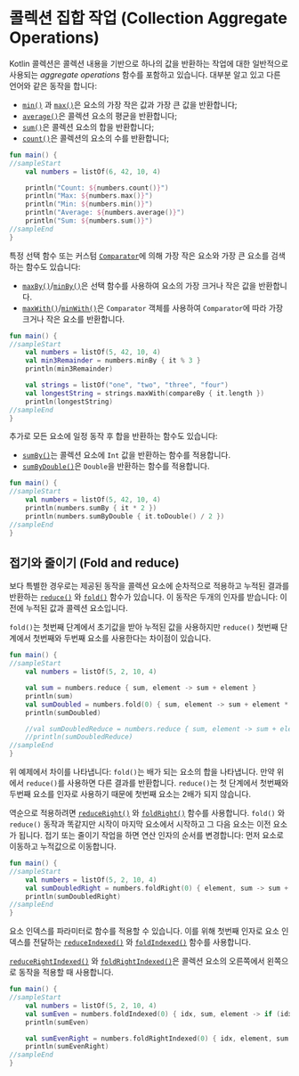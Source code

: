 # 콜렉션 집합 작업 \(Collection Aggregate Operations\)

Kotlin 콜렉션은 콜렉션 내용을 기반으로 하나의 값을 반환하는 작업에 대한 일반적으로 사용되는 _aggregate operations_ 함수를 포함하고 있습니다. 대부분 알고 있고 다른 언어와 같은 동작을 합니다:

* [`min()`](https://kotlinlang.org/api/latest/jvm/stdlib/kotlin.collections/min.html) 과 [`max()`](https://kotlinlang.org/api/latest/jvm/stdlib/kotlin.collections/max.html)은 요소의 가장 작은 값과 가장 큰 값을 반환합니다;
* [`average()`](https://kotlinlang.org/api/latest/jvm/stdlib/kotlin.collections/average.html)은 콜렉션 요소의 평균을 반환합니다;
* [`sum()`](https://kotlinlang.org/api/latest/jvm/stdlib/kotlin.collections/sum.html)은 콜렉션 요소의 합을 반환합니다;
* [`count()`](https://kotlinlang.org/api/latest/jvm/stdlib/kotlin.collections/count.html)은 콜렉션의 요소의 수를 반환합니다;

```kotlin
fun main() {
//sampleStart
    val numbers = listOf(6, 42, 10, 4)

    println("Count: ${numbers.count()}")
    println("Max: ${numbers.max()}")
    println("Min: ${numbers.min()}")
    println("Average: ${numbers.average()}")
    println("Sum: ${numbers.sum()}")
//sampleEnd
}
```

특정 선택 함수 또는 커스텀 [`Comparator`](https://kotlinlang.org/api/latest/jvm/stdlib/kotlin/-comparator/index.html)에 의해 가장 작은 요소와 가장 큰 요소를 검색하는 함수도 있습니다:

* [`maxBy()`](https://kotlinlang.org/api/latest/jvm/stdlib/kotlin.collections/max-by.html)/[`minBy()`](https://kotlinlang.org/api/latest/jvm/stdlib/kotlin.collections/min-by.html)은 선택 함수를 사용하여 요소의 가장 크거나 작은 값을 반환합니다.
* [`maxWith()`](https://kotlinlang.org/api/latest/jvm/stdlib/kotlin.collections/max-with.html)/[`minWith()`](https://kotlinlang.org/api/latest/jvm/stdlib/kotlin.collections/min-with.html)은 `Comparator` 객체를 사용하여 `Comparator`에 따라 가장 크거나 작은 요소를 반환합니다.

```kotlin
fun main() {
//sampleStart
    val numbers = listOf(5, 42, 10, 4)
    val min3Remainder = numbers.minBy { it % 3 }
    println(min3Remainder)

    val strings = listOf("one", "two", "three", "four")
    val longestString = strings.maxWith(compareBy { it.length })
    println(longestString)
//sampleEnd
}
```

추가로 모든 요소에 일정 동작 후 합을 반환하는 함수도 있습니다:

* [`sumBy()`](https://kotlinlang.org/api/latest/jvm/stdlib/kotlin.collections/sum-by.html)는 콜렉션 요소에 `Int` 값을 반환하는 함수를 적용합니다.
* [`sumByDouble()`](https://kotlinlang.org/api/latest/jvm/stdlib/kotlin.collections/sum-by-double.html)은 `Double`을 반환하는 함수를 적용합니다.

```kotlin
fun main() {
//sampleStart    
    val numbers = listOf(5, 42, 10, 4)
    println(numbers.sumBy { it * 2 })
    println(numbers.sumByDouble { it.toDouble() / 2 })
//sampleEnd
}
```

## 접기와 줄이기 \(Fold and reduce\)

보다 특별한 경우로는 제공된 동작을 콜렉션 요소에 순차적으로 적용하고 누적된 결과를 반환하는 [`reduce()`](https://kotlinlang.org/api/latest/jvm/stdlib/kotlin.collections/reduce.html) 와 [`fold()`](https://kotlinlang.org/api/latest/jvm/stdlib/kotlin.collections/fold.html) 함수가 있습니다. 이 동작은 두개의 인자를 받습니다: 이전에 누적된 값과 콜렉션 요소입니다.

`fold()`는 첫번째 단계에서 초기값을 받아 누적된 값을 사용하지만 `reduce()` 첫번째 단계에서 첫번째와 두번째 요소를 사용한다는 차이점이 있습니다.

```kotlin
fun main() {
//sampleStart
    val numbers = listOf(5, 2, 10, 4)

    val sum = numbers.reduce { sum, element -> sum + element }
    println(sum)
    val sumDoubled = numbers.fold(0) { sum, element -> sum + element * 2 }
    println(sumDoubled)

    //val sumDoubledReduce = numbers.reduce { sum, element -> sum + element * 2 } //incorrect: the first element isn't doubled in the result
    //println(sumDoubledReduce)
//sampleEnd
}
```

위 예제에서 차이를 나타냅니다: `fold()`는 배가 되는 요소의 합을 나타냅니다. 만약 위에서 `reduce()`를 사용하면 다른 결과를 반환합니다. `reduce()`는 첫 단계에서 첫번째와 두번째 요소를 인자로 사용하기 때문에 첫번째 요소는 2배가 되지 않습니다.

역순으로 적용하려면 [`reduceRight()`](https://kotlinlang.org/api/latest/jvm/stdlib/kotlin.collections/reduce-right.html) 와 [`foldRight()`](https://kotlinlang.org/api/latest/jvm/stdlib/kotlin.collections/fold-right.html) 함수를 사용합니다. `fold()` 와 `reduce()` 동작과 똑같지만 시작이 마지막 요소에서 시작하고 그 다음 요소는 이전 요소가 됩니다. 접기 또는 줄이기 작업을 하면 연산 인자의 순서를 변경합니다: 먼저 요소로 이동하고 누적값으로 이동합니다.

```kotlin
fun main() {
//sampleStart
    val numbers = listOf(5, 2, 10, 4)
    val sumDoubledRight = numbers.foldRight(0) { element, sum -> sum + element * 2 }
    println(sumDoubledRight)
//sampleEnd
}
```

요소 인덱스를 파라미터로 함수를 적용할 수 있습니다. 이를 위해 첫번째 인자로 요소 인덱스를 전달하는 [`reduceIndexed()`](https://kotlinlang.org/api/latest/jvm/stdlib/kotlin.collections/reduce-indexed.html) 와 [`foldIndexed()`](https://kotlinlang.org/api/latest/jvm/stdlib/kotlin.collections/fold-indexed.html) 함수를 사용합니다.

[`reduceRightIndexed()`](https://kotlinlang.org/api/latest/jvm/stdlib/kotlin.collections/reduce-right-indexed.html) 와 [`foldRightIndexed()`](https://kotlinlang.org/api/latest/jvm/stdlib/kotlin.collections/fold-right-indexed.html)은 콜렉션 요소의 오른쪽에서 왼쪽으로 동작을 적용할 때 사용합니다.

```kotlin
fun main() {
//sampleStart
    val numbers = listOf(5, 2, 10, 4)
    val sumEven = numbers.foldIndexed(0) { idx, sum, element -> if (idx % 2 == 0) sum + element else sum }
    println(sumEven)

    val sumEvenRight = numbers.foldRightIndexed(0) { idx, element, sum -> if (idx % 2 == 0) sum + element else sum }
    println(sumEvenRight)
//sampleEnd
}
```

